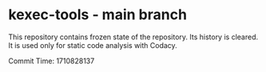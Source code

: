 # kexec-tools - main branch

This repository contains frozen state of the repository.
Its history is cleared. It is used only for static code
analysis with Codacy.

Commit Time: 1710828137